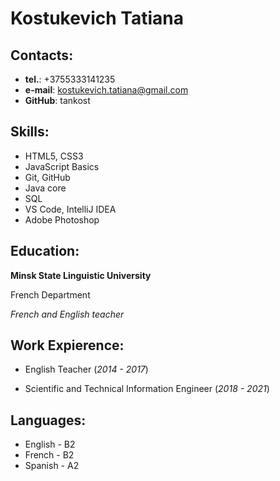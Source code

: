 # Kostukevich Tatiana

## Contacts:
* **tel.**: +3755333141235
* **e-mail**: kostukevich.tatiana@gmail.com
* **GitHub**: tankost

## Skills:
* HTML5, CSS3
* JavaScript Basics
* Git, GitHub
* Java core
* SQL
* VS Code, IntelliJ IDEA
* Adobe Photoshop

## Education:
**Minsk State Linguistic University**

French Department

*French and English teacher*

## Work Expierence:
* English Teacher (*2014 - 2017*)

* Scientific and Technical Information Engineer (*2018 - 2021*)

## Languages:
* English - B2
* French - B2
* Spanish - A2
